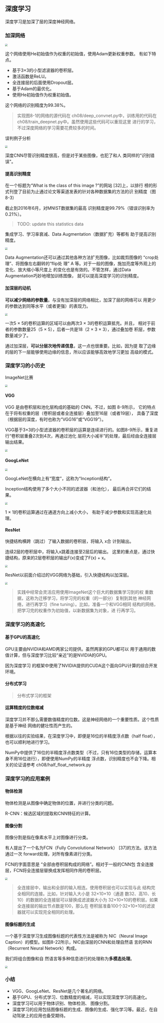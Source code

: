 ## 深度学习

深度学习是加深了层的深度神经网络。

### 加深网络

<img src="./images/deep-cnn.png" style="zoom:50%;" />

这个网络使用He初始值作为权重的初始值，使用Adam更新权重参数。
有如下特点。

- 基于3×3的小型滤波器的卷积层。
- 激活函数是ReLU。
- 全连接层的后面使用Dropout层。
- 基于Adam的最优化。
- 使用He初始值作为权重初始值。

这个网络的识别精度为99.38%。

>实现图8-1的网络的源代码在 ch08/deep_convnet.py中，训练用的代码在 ch08/train_deepnet.py中。虽然使用这些代码可以重现这里
>进行的学习，不过深度网络的学习需要花费较多的时间。

误判例子分析

<img src="./images/deep-cnn-error.png" style="zoom:50%;" />

深度CNN尽管识别精度很高，但是对于某些图像，也犯了和人
类同样的“识别错误"。

#### 提高识别精度

在一个标题为“What is the class of this image ?”的网站
[32]上，以排行
榜的形式刊登了目前为止通过论文等渠道发表的针对各种数据集的方法的识
别精度（图8-3）

截止到2016年6月，对MNIST数据集的最高
识别精度是99.79%（错误识别率为0.21%）。

> TODO: update this statistics data

集成学习、学习率衰减、Data Augmentation（数据扩充）等都有
助于提高识别精度。

<img src="./images/data-augmentation.png" style="zoom:50%;" />

Data Augmentation还可以通过其他各种方法扩充图像，比如裁剪图像的 “crop处理”、将图像左右翻转的“flip处
理”
A 等。对于一般的图像，施加亮度等外观上的变化、放大缩小等尺度上
的变化也是有效的。不管怎样，通过Data Augmentation巧妙地增加训练图像，
就可以提高深度学习的识别精度。

#### 加深层的动机

**可以减少网络的参数量**。与没有加深层的网络相比，加深了层的网络可以
用更少的参数达到同等水平（或者更强）的表现力。

<img src="./images/duplicate-3x3-conv.png" style="zoom:50%;" />

一次5 × 5的卷积运算的区域可以由两次3 × 3的卷积运算抵充。并且，
相对于前者的参数数量25（5 × 5），后者一共是18（2 × 3 × 3），通过叠加卷
积层，参数数量减少了。

通过加深层，**可以分层次地传递信息**，这一点也很重要。比如，因为提
取了边缘的层的下一层能够使用边缘的信息，所以应该能够高效地学习更加
高级的模式。

### 深度学习的小历史

ImageNet比赛

<img src="./images/ImageNet.png" style="zoom:50%;" />

#### VGG

VGG 是由卷积层和池化层构成的基础的 CNN。不过，如图 8-9所示，
它的特点在于将有权重的层（卷积层或者全连接层）叠加至16层（或者19层），
具备了深度（根据层的深度，有时也称为“VGG16”或“VGG19”）。

VGG基于3×3的小型滤波器的卷积层的运算是连续进行的。如图8-9所示，重复进行“卷积层重叠2次到4次，再通过池化
层将大小减半”的处理，最后经由全连接层输出结果。

<img src="./images/VGG.png" style="zoom:50%;" />

#### GoogLeNet

<img src="./images/GoogLeNet.png" style="zoom:50%;" />

GoogLeNet在横向上有“宽度”，这称为“Inception结构”。

Inception结构使用了多个大小不同的滤波器（和池化），
最后再合并它们的结果。

<img src="./images/GoogLeNet-Inception.png" style="zoom:50%;" />

1 × 1的卷积运算通过在通道方向上减小大小，
有助于减少参数和实现高速化处理。

#### ResNet

快捷结构横跨（跳过）了输入数据的卷积层，将输入 x合
计到输出。

连续2层的卷积层中，将输入x跳着连接至2层后的输出。
这里的重点是，通过快捷结构，原来的2层卷积层的输出F(x)变成了F(x) + x。

<img src="./images/ResNet.png" style="zoom:50%;" />

ResNet以前面介绍过的VGG网络为基础，引入快捷结构以加深层。

<img src="./images/ResNet-figure.png" style="zoom:50%;" />

> 实践中经常会灵活应用使用ImageNet这个巨大的数据集学习到的权
> 重数据，这称为迁移学习，将学习完的权重（的一部分）复制到其他
> 神经网络，进行再学习（fine tuning）。比如，准备一个和VGG相同
> 结构的网络，把学习完的权重作为初始值，以新数据集为对象，进
> 行再学习。

### 深度学习的高速化

#### 基于GPU的高速化

GPU主要由NVIDIA和AMD两家公司提供。虽然两家的GPU都可以
用于通用的数值计算，但与深度学习比较“亲近”的是NVIDIA的GPU。

因为深度学习
的框架中使用了NVIDIA提供的CUDA这个面向GPU计算的综合开发环境。

#### 分布式学习

> 分布式学习的框架

#### 运算精度的位数缩减

深度学习并不那么需要数值精度的位数。这是神经网络的一个重要性质。这个性质是基于神经
网络的健壮性而产生的。

根据以往的实验结果，在深度学习中，即便是16位的半精度浮点数（half float），也可以顺利地进行学习。

NumPy中提供了16位的半精度浮点数类型（不过，只有16位类型的存储，运算本身不用16位进行），即便使用NumPy的半精度
浮点数，识别精度也不会下降。相关的论证请参考
ch08/half_float_network.py

### 深度学习的应用案例

#### 物体检测

物体检测是从图像中确定物体的位置，并进行分类的问题。

R-CNN：候选区域的提取和CNN特征的计算。

#### 图像分割

图像分割是指在像素水平上对图像进行分类。

有人提出了一个名为FCN（Fully Convolutional
Network）
[37]的方法。该方法通过一次 forward处理，对所有像素进行分类。

FCN的字面意思是 “全部由卷积层构成的网络”。相对于一般的CNN包
含全连接层，FCN将全连接层替换成发挥相同作用的卷积层。

<img src="./images/FCN.png" style="zoom:50%;" />

> 全连接层中，输出和全部的输入相连。使用卷积层也可以实现与此
> 结构完全相同的连接。比如，针对输入大小是 32×10×10（通道
> 数32、高10、长10）的数据的全连接层可以替换成滤波器大小为
> 32×10×10的卷积层。如果全连接层的输出节点数是100，那么在
> 卷积层准备100个32×10×10的滤波器就可以实现完全相同的处理。

#### 图像标题的生成

一个基于深度学习生成图像标题的代表性方法是被称为 NIC（Neural
Image Caption）的模型。如图8-22所示，NIC由深层的CNN和处理自然语
言的RNN（Recurrent Neural Network）构成。

我们将组合图像和自
然语言等多种信息进行的处理称为**多模态处理**。

<img src="./images/NIC.png" style="zoom:50%;" />

### 小结

- VGG、GoogLeNet、ResNet是几个著名的网络。
- 基于GPU、分布式学习、位数精度的缩减，可以实现深度学习的高速化。
- 深度学习可以用于物体识别、物体检测、
  图像分割。
- 深度学习的应用包括图像标题的生成、图像的生成、强化学习等。最近，在自动驾驶上的应用也备受期待。

